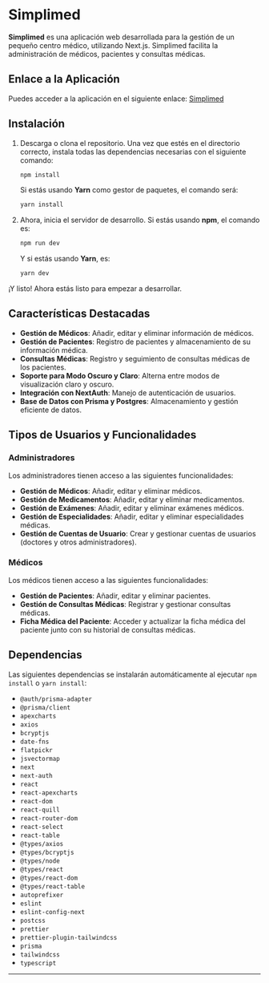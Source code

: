 # Simplimed

**Simplimed** es una aplicación web desarrollada para la gestión de un pequeño centro médico, utilizando Next.js. Simplimed facilita la administración de médicos, pacientes y consultas médicas.

## Enlace a la Aplicación

Puedes acceder a la aplicación en el siguiente enlace: [Simplimed](https://simplimedadmin-dashboard-brypros-projects.vercel.app/)



## Instalación

1. Descarga o clona el repositorio. Una vez que estés en el directorio correcto, instala todas las dependencias necesarias con el siguiente comando:

    ```bash
    npm install
    ```

    Si estás usando **Yarn** como gestor de paquetes, el comando será:

    ```bash
    yarn install
    ```

2. Ahora, inicia el servidor de desarrollo. Si estás usando **npm**, el comando es:

    ```bash
    npm run dev
    ```

    Y si estás usando **Yarn**, es:

    ```bash
    yarn dev
    ```

¡Y listo! Ahora estás listo para empezar a desarrollar.

## Características Destacadas

- **Gestión de Médicos**: Añadir, editar y eliminar información de médicos.
- **Gestión de Pacientes**: Registro de pacientes y almacenamiento de su información médica.
- **Consultas Médicas**: Registro y seguimiento de consultas médicas de los pacientes.
- **Soporte para Modo Oscuro y Claro**: Alterna entre modos de visualización claro y oscuro.
- **Integración con NextAuth**: Manejo de autenticación de usuarios.
- **Base de Datos con Prisma y Postgres**: Almacenamiento y gestión eficiente de datos.

## Tipos de Usuarios y Funcionalidades

### Administradores

Los administradores tienen acceso a las siguientes funcionalidades:
- **Gestión de Médicos**: Añadir, editar y eliminar médicos.
- **Gestión de Medicamentos**: Añadir, editar y eliminar medicamentos.
- **Gestión de Exámenes**: Añadir, editar y eliminar exámenes médicos.
- **Gestión de Especialidades**: Añadir, editar y eliminar especialidades médicas.
- **Gestión de Cuentas de Usuario**: Crear y gestionar cuentas de usuarios (doctores y otros administradores).

### Médicos

Los médicos tienen acceso a las siguientes funcionalidades:
- **Gestión de Pacientes**: Añadir, editar y eliminar pacientes.
- **Gestión de Consultas Médicas**: Registrar y gestionar consultas médicas.
- **Ficha Médica del Paciente**: Acceder y actualizar la ficha médica del paciente junto con su historial de consultas médicas.


## Dependencias

Las siguientes dependencias se instalarán automáticamente al ejecutar `npm install` o `yarn install`:

- `@auth/prisma-adapter`
- `@prisma/client`
- `apexcharts`
- `axios`
- `bcryptjs`
- `date-fns`
- `flatpickr`
- `jsvectormap`
- `next`
- `next-auth`
- `react`
- `react-apexcharts`
- `react-dom`
- `react-quill`
- `react-router-dom`
- `react-select`
- `react-table`
- `@types/axios`
- `@types/bcryptjs`
- `@types/node`
- `@types/react`
- `@types/react-dom`
- `@types/react-table`
- `autoprefixer`
- `eslint`
- `eslint-config-next`
- `postcss`
- `prettier`
- `prettier-plugin-tailwindcss`
- `prisma`
- `tailwindcss`
- `typescript`

----
